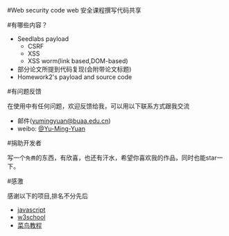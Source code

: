 #Web security code
web 安全课程撰写代码共享

#有哪些内容？

* Seedlabs payload
    *  CSRF
    *  XSS
    *  XSS worm(link based,DOM-based)
* 部分论文所提到代码复现(会附带论文标题)
* Homework2's payload and source code

#有问题反馈

在使用中有任何问题，欢迎反馈给我，可以用以下联系方式跟我交流

* 邮件(yumingyuan@buaa.edu.cn)
* weibo: [@Yu-Ming-Yuan](http://weibo.com/yubeiyuan)

#捐助开发者

写一个`免费`的东西，有欣喜，也还有汗水，希望你喜欢我的作品，同时也能star一下。

#感激

感谢以下的项目,排名不分先后

* [javascript](http://www.javascript.com) 
* [w3school](http://www.w3school.com.cn/)
* [菜鸟教程](http://www.runoob.com/)

